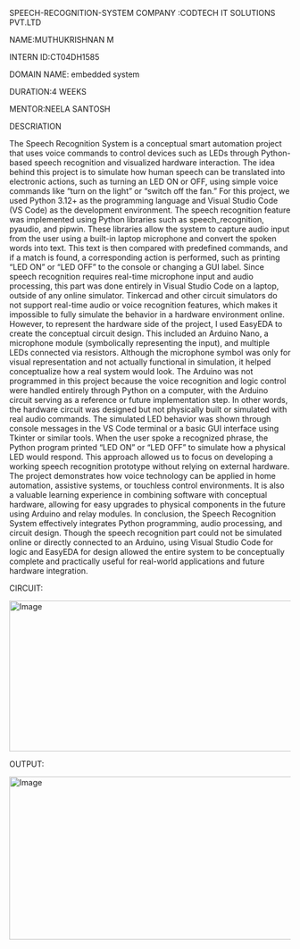 SPEECH-RECOGNITION-SYSTEM
COMPANY :CODTECH IT SOLUTIONS PVT.LTD

NAME:MUTHUKRISHNAN M

INTERN ID:CT04DH1585

DOMAIN NAME: embedded system

DURATION:4 WEEKS

MENTOR:NEELA SANTOSH

DESCRIATION

The Speech Recognition System is a conceptual smart automation project that uses voice commands to control devices such as LEDs through Python-based speech recognition and visualized hardware interaction. The idea behind this project is to simulate how human speech can be translated into electronic actions, such as turning an LED ON or OFF, using simple voice commands like “turn on the light” or “switch off the fan.” For this project, we used Python 3.12+ as the programming language and Visual Studio Code (VS Code) as the development environment. The speech recognition feature was implemented using Python libraries such as speech_recognition, pyaudio, and pipwin. These libraries allow the system to capture audio input from the user using a built-in laptop microphone and convert the spoken words into text. This text is then compared with predefined commands, and if a match is found, a corresponding action is performed, such as printing “LED ON” or “LED OFF” to the console or changing a GUI label. Since speech recognition requires real-time microphone input and audio processing, this part was done entirely in Visual Studio Code on a laptop, outside of any online simulator. Tinkercad and other circuit simulators do not support real-time audio or voice recognition features, which makes it impossible to fully simulate the behavior in a hardware environment online. However, to represent the hardware side of the project, I used EasyEDA to create the conceptual circuit design. This included an Arduino Nano, a microphone module (symbolically representing the input), and multiple LEDs connected via resistors. Although the microphone symbol was only for visual representation and not actually functional in simulation, it helped conceptualize how a real system would look. The Arduino was not programmed in this project because the voice recognition and logic control were handled entirely through Python on a computer, with the Arduino circuit serving as a reference or future implementation step. In other words, the hardware circuit was designed but not physically built or simulated with real audio commands. The simulated LED behavior was shown through console messages in the VS Code terminal or a basic GUI interface using Tkinter or similar tools. When the user spoke a recognized phrase, the Python program printed “LED ON” or “LED OFF” to simulate how a physical LED would respond. This approach allowed us to focus on developing a working speech recognition prototype without relying on external hardware. The project demonstrates how voice technology can be applied in home automation, assistive systems, or touchless control environments. It is also a valuable learning experience in combining software with conceptual hardware, allowing for easy upgrades to physical components in the future using Arduino and relay modules. In conclusion, the Speech Recognition System effectively integrates Python programming, audio processing, and circuit design. Though the speech recognition part could not be simulated online or directly connected to an Arduino, using Visual Studio Code for logic and EasyEDA for design allowed the entire system to be conceptually complete and practically useful for real-world applications and future hardware integration.

CIRCUIT:

<img width="786" height="270" alt="Image" src="https://github.com/user-attachments/assets/aedcb4be-ab94-4ad0-9fda-9072a5ed2006" />

OUTPUT:

<img width="767" height="292" alt="Image" src="https://github.com/user-attachments/assets/6be0fe37-174f-4d61-a03f-0c7138843e18" />
